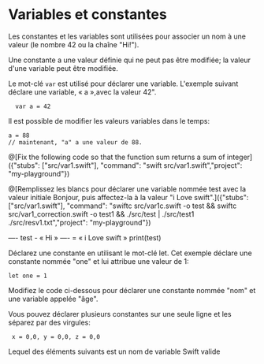 # Variables et constantes


Les constantes et les variables sont utilisées pour associer un nom à une valeur (le nombre 42 ou la chaîne "Hi!").

Une constante a une valeur définie qui ne peut pas être modifiée; 
la valeur d'une variable peut être modifiée.


Le mot-clé `var` est utilisé pour déclarer une variable.
L'exemple suivant déclare une variable,
 « a »,avec la valeur 42".

```
  var a = 42
```

Il est possible de modifier les valeurs variables dans le temps:

```
a = 88
// maintenant, "a" a une valeur de 88.
```

@[Fix the following code so that the function sum returns a sum of integer]({"stubs": ["src/var1.swift"], "command": "swift src/var1.swift","project": "my-playground"})

@[Remplissez les blancs pour déclarer une variable nommée test avec la valeur initiale Bonjour, puis affectez-la à la valeur "i Love swift".]({"stubs": ["src/var1.swift"], "command": "swiftc src/var1c.swift -o test &&  swiftc src/var1_correction.swift -o test1 && ./src/test | ./src/test1  ./src/resv1.txt","project": "my-playground"})

—- test  - « Hi » 
—- = « i Love swift » 
print(test)



Déclarez une constante en utilisant le mot-clé let.
Cet exemple déclare une constante nommée "one" et lui attribue une valeur de 1:

```
let one = 1
```

Modifiez le code ci-dessous pour déclarer une constante nommée "nom" et une variable appelée "âge".



Vous pouvez déclarer plusieurs constantes sur une seule ligne et les séparez par des virgules:

````
 x = 0,0, y = 0,0, z = 0,0
````


Lequel des éléments suivants est un nom de 
variable Swift valide

